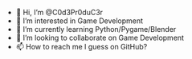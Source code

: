 - 👋 Hi, I’m @C0d3Pr0duC3r
- 👀 I’m interested in Game Development
- 🌱 I’m currently learning Python/Pygame/Blender
- 💞️ I’m looking to collaborate on Game Development
- 📫 How to reach me I guess on GitHub?

<!---
C0d3Pr0duC3r/C0d3Pr0duC3r is a ✨ special ✨ repository because its `README.md` (this file) appears on your GitHub profile.
You can click the Preview link to take a look at your changes.
--->
